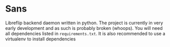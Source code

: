 # Sans

Libreflip backend daemon written in python. The project is currently in very early development and as such is probably broken (whoops). You will need all dependencies listed in `requirements.txt`. It is also recommended to use a virtualenv to install dependencies
